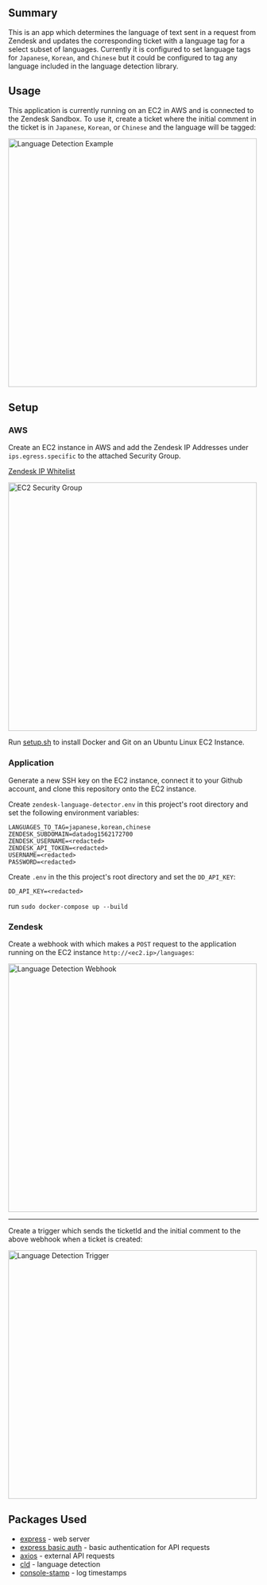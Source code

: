 ## Summary
This is an app which determines the language of text sent in a request from Zendesk and updates the corresponding ticket with a language tag 
for a select subset of languages.
Currently it is configured to set language tags for `Japanese`, `Korean`, and `Chinese` but it could be configured to tag any 
language included in the language detection library.

## Usage

This application is currently running on an EC2 in AWS and is connected to the Zendesk Sandbox. To use it,
create a ticket where the initial comment in the ticket is in `Japanese`, `Korean`, or `Chinese` and the language will be tagged:

<img src="https://p-qkfgo2.t2.n0.cdn.getcloudapp.com/items/L1urY6DQ/cd28d701-01bd-4dae-96d4-0ef19dc9c3ed.jpg?source=viewer&v=222eeaf521e478e5d6260e065002e713"
alt="Language Detection Example" width="500"/>

## Setup

### AWS

Create an EC2 instance in AWS and add the Zendesk IP Addresses under `ips.egress.specific` to the attached Security Group.

[Zendesk IP Whitelist](https://support.zendesk.com/hc/en-us/articles/203660846-Configuring-your-firewall-for-use-with-Zendesk)

<img src="https://p-qkfgo2.t2.n0.cdn.getcloudapp.com/items/lluowgeZ/f089ee6b-a5bb-4030-ae2a-cfda7c569528.jpg?source=viewer&v=0860f30b89a739d76138f6166bb49de3"
alt="EC2 Security Group" width="500"/>

Run [setup.sh](https://github.com/duncanpharvey/datadog-zendesk-language-detector-backend/blob/master/setup.sh) to install Docker and Git on an Ubuntu Linux EC2 Instance.

### Application

Generate a new SSH key on the EC2 instance, connect it to your Github account, and clone this repository onto the EC2 instance.

Create `zendesk-language-detector.env` in this project's root directory and set the following environment variables:

```
LANGUAGES_TO_TAG=japanese,korean,chinese
ZENDESK_SUBDOMAIN=datadog1562172700
ZENDESK_USERNAME=<redacted>
ZENDESK_API_TOKEN=<redacted>
USERNAME=<redacted>
PASSWORD=<redacted>
```

Create `.env` in the this project's root directory and set the `DD_API_KEY`:

```
DD_API_KEY=<redacted>
```

run `sudo docker-compose up --build`

### Zendesk

Create a webhook with which makes a `POST` request to the application running on the EC2 instance `http://<ec2.ip>/languages`:

<img src="https://p-qkfgo2.t2.n0.cdn.getcloudapp.com/items/p9ukzLKN/a7b24720-b732-4463-8a31-3c31f07d00c1.jpg?source=viewer&v=fc2d38c384c9284d6680e897def61d92"
alt="Language Detection Webhook" width="500"/>

---

Create a trigger which sends the ticketId and the initial comment to the above webhook when a ticket is created:

<img src="https://p-qkfgo2.t2.n0.cdn.getcloudapp.com/items/6quYDNBO/d339a7f1-9a33-473f-b737-7141d8abf96f.jpg?source=viewer&v=325d33829fca79af0a5c6f729d1418c7"
alt="Language Detection Trigger" width="500"/>

## Packages Used

* [express](https://www.npmjs.com/package/express) - web server  
* [express basic auth](https://www.npmjs.com/package/express-basic-auth) - basic authentication for API requests  
* [axios](https://www.npmjs.com/package/axios) - external API requests  
* [cld](https://www.npmjs.com/package/cld) - language detection  
* [console-stamp](https://www.npmjs.com/package/console-stamp) - log timestamps
